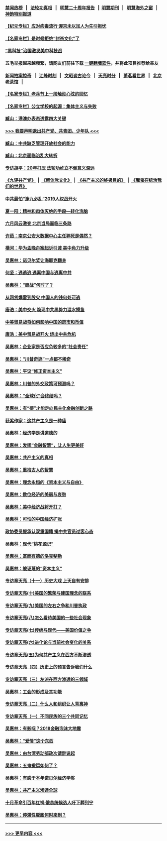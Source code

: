 #### [禁闻热榜](热点新闻.md?=0)  &nbsp;&nbsp;|&nbsp;&nbsp; [法轮功真相](https://github.com/gfw-breaker/truth/blob/master/README.md?=0) &nbsp;&nbsp;|&nbsp;&nbsp; [明慧二十周年报告](https://github.com/gfw-breaker/mh-reports/blob/master/README.md?=0) &nbsp;&nbsp;|&nbsp;&nbsp;[明慧期刊](https://github.com/gfw-breaker/mh-qikan) &nbsp;&nbsp;|&nbsp;&nbsp; [明慧海外之窗](https://github.com/gfw-breaker/mh-news/blob/master/README.md?=0) &nbsp;&nbsp;|&nbsp;&nbsp; [神韵特别报道](https://github.com/gfw-breaker/mh-news/blob/master/shenyun.md?=0)
#### [【纪元专栏】应对病毒流行 渥京未以加人为先引担忧](../pages/nsc423/n11875714.md?t=03020931) 
#### [【名家专栏】是时候拒绝“封杀文化”了](../pages/nsc423/n11814093.md?t=03020931) 
#### [“黑科技”治国激发美中科技战](../pages/nsc423/n11638056.md?t=03020931) 
#### 五毛举报越来越频繁，请网友们前往下载 [一键翻墙软件](https://github.com/gfw-breaker/ssr-accounts)，并将此项目推荐给亲友
#### [新闻拍案惊奇](https://github.com/gfw-breaker/banned-news/blob/master/pages/link4.md) &nbsp;&nbsp;|&nbsp;&nbsp; [江峰时刻](https://github.com/gfw-breaker/banned-news/blob/master/pages/link4.md) &nbsp;&nbsp;|&nbsp;&nbsp; [文昭谈古论今](https://github.com/gfw-breaker/banned-news/blob/master/pages/link4.md) &nbsp;&nbsp;|&nbsp;&nbsp; [天亮时分](https://github.com/gfw-breaker/banned-news/blob/master/pages/link4.md) &nbsp;&nbsp;|&nbsp;&nbsp; [萧茗看世界](https://github.com/gfw-breaker/banned-news/blob/master/pages/link4.md) &nbsp;&nbsp;|&nbsp;&nbsp; [北京老茶馆](https://github.com/gfw-breaker/banned-news/blob/master/pages/link4.md) &nbsp;&nbsp;|&nbsp;&nbsp; 
#### [【名家专栏】老兵节上一段触动心弦的回忆](../pages/nsc423/n11646016.md?t=03020931) 
#### [【名家专栏】公立学校的起源：集体主义与失败](../pages/nsc423/n11601833.md?t=03020931) 
#### [臧山：港澳办表态透露四大关键](../pages/nsc423/n11421628.md?t=03020931) 
#### [>>> 我要声明退出共产党、共青团、少年队 <<<](https://github.com/begood0513/goodnews/blob/master/quit/letter.md) 
#### [臧山：中共缺乏管理开放社会的能力](../pages/nsc423/n11407457.md?t=03020931) 
#### [臧山：北京面临治乱大转折](../pages/nsc423/n11406895.md?t=03020931) 
#### [专访胡平：20年打压 法轮功屹立不倒意义深远](../pages/nsc423/n11398800.md?t=03020931) 
#### [《九评共产党》](https://github.com/begood0513/9ping.md/blob/master/README.md) &nbsp;|&nbsp; [《解体党文化》](../../../../jtdwh.md/blob/master/README.md)  &nbsp;|&nbsp; [《共产主义的终极目的》](../../../../gczydzjmd.md/blob/master/README.md) &nbsp;|&nbsp; [《魔鬼在统治我们的世界》](../../../../mgztzwmdsj.md/blob/master/README.md) 
#### [中共最怕“逢九必乱”2019人权战开火](../pages/nsc423/n11385248.md?t=03020931) 
#### [夏一阳：精神和肉体灭绝的手段—转化洗脑](../pages/nsc423/n11368250.md?t=03020931) 
#### [六月风云激变 北京当局面临三条路](../pages/nsc423/n11313668.md?t=03020931) 
#### [许茹：南京公安大数据中心主任猝死是偶然？](../pages/nsc423/n11064744.md?t=03020931) 
#### [横河：华为孟晚舟案起诉引渡 美中角力升级](../pages/nsc423/n11027230.md?t=03020931) 
#### [吴惠林：诺贝尔奖让海耶克翻身](../pages/nsc423/n10890049.md?t=03020931) 
#### [何坚：逃逃逃 逃离中国与逃离中共](../pages/nsc423/n10592891.md?t=03020931) 
#### [吴惠林：“商战”何时了？](../pages/nsc423/n10573558.md?t=03020931) 
#### [从网贷爆雷到股灾 中国人的钱何处可逃](../pages/nsc423/n10572800.md?t=03020931) 
#### [唐浩：美中交火 隐现中共黑势力混水摸鱼](../pages/nsc423/n10544040.md?t=03020931) 
#### [中美贸易战将如何影响中国的房市和币值](../pages/nsc423/n10543697.md?t=03020931) 
#### [唐浩：美中贸易战开火 烧出中共危机](../pages/nsc423/n10540126.md?t=03020931) 
#### [吴惠林：企业家是否应负较多的“社会责任”](../pages/nsc423/n10535022.md?t=03020931) 
#### [吴惠林：“川普奇迹”一点都不稀奇](../pages/nsc423/n10512808.md?t=03020931) 
#### [吴惠林：平议“修正资本主义”](../pages/nsc423/n10495724.md?t=03020931) 
#### [吴惠林：川普的外交政策可预测吗？](../pages/nsc423/n10462387.md?t=03020931) 
#### [吴惠林：“全球化”会终结吗？](../pages/nsc423/n10452838.md?t=03020931) 
#### [吴惠林：有“德”才能走向民主化金融创新之路](../pages/nsc423/n10432292.md?t=03020931) 
#### [获奖作家：这共产主义是一种癌](../pages/nsc423/n10431541.md?t=03020931) 
#### [吴惠林：经济学是讲道德的](../pages/nsc423/n10398014.md?t=03020931) 
#### [吴惠林：发挥“金融智慧”，让人生更美好](../pages/nsc423/n10375019.md?t=03020931) 
#### [吴惠林：共产主义的真相](../pages/nsc423/n10351394.md?t=03020931) 
#### [吴惠林：重拾古人的智慧](../pages/nsc423/n10337691.md?t=03020931) 
#### [吴惠林：理念永恒的《资本主义与自由》](../pages/nsc423/n10316274.md?t=03020931) 
#### [吴惠林：数位经济的美丽与哀愁](../pages/nsc423/n10292946.md?t=03020931) 
#### [吴惠林：美中经济战将开打？](../pages/nsc423/n10258825.md?t=03020931) 
#### [吴惠林：可怕的中国经济扩张](../pages/nsc423/n10219147.md?t=03020931) 
#### [政协委员提承认双重国籍 揭中共官员过客心态](../pages/nsc423/n10208809.md?t=03020931) 
#### [吴惠林：现代“桃花源记”](../pages/nsc423/n10185234.md?t=03020931) 
#### [吴惠林：富而有德的洛克斐勒](../pages/nsc423/n10142264.md?t=03020931) 
#### [吴惠林：被诬蔑的“资本主义”](../pages/nsc423/n10124816.md?t=03020931) 
#### [专访章天亮（十一）历史大戏 上天自有安排](../pages/nsc423/n10094905.md?t=03020931) 
#### [专访章天亮(十)美国的繁荣与建国理念的联系](../pages/nsc423/n10094899.md?t=03020931) 
#### [专访章天亮(九)美国的左右之争和川普执政](../pages/nsc423/n10094889.md?t=03020931) 
#### [专访章天亮(八)怎么看待美国的一些社会现象](../pages/nsc423/n10094857.md?t=03020931) 
#### [专访章天亮(七)传统与现代——美国价值之争](../pages/nsc423/n10093140.md?t=03020931) 
#### [专访章天亮(六)进化论与当前社会变化的关系](../pages/nsc423/n10092036.md?t=03020931) 
#### [专访章天亮(五)为何共产主义在西方不断渗透](../pages/nsc423/n10083620.md?t=03020931) 
#### [专访章天亮（四）历史上的预言告诉我们什么](../pages/nsc423/n10083606.md?t=03020931) 
#### [专访章天亮（三）左派在西方渗透的三领域](../pages/nsc423/n10081115.md?t=03020931) 
#### [吴惠林：工会的形成及其功能](../pages/nsc423/n10080633.md?t=03020931) 
#### [专访章天亮（二）什么人和组织让人背离神](../pages/nsc423/n10076637.md?t=03020931) 
#### [专访章天亮（一）不同民族的三个共同记忆](../pages/nsc423/n10074188.md?t=03020931) 
#### [吴惠林：有影呒？2018金融泡沫大地震](../pages/nsc423/n10040534.md?t=03020931) 
#### [吴惠林：“爱情”这个东西](../pages/nsc423/n10019423.md?t=03020931) 
#### [吴惠林：由台湾劳动部政次请辞说起](../pages/nsc423/n9979679.md?t=03020931) 
#### [吴惠林：五鬼搬运如何了？](../pages/nsc423/n9925338.md?t=03020931) 
#### [吴惠林：有感于本年诺贝尔经济学奖](../pages/nsc423/n9871883.md?t=03020931) 
#### [吴惠林：共产主义渗透全球](../pages/nsc423/n9812748.md?t=03020931) 
#### [十月革命引百年红祸 俄总统候选人吁下葬列宁](../pages/nsc423/n9810182.md?t=03020931) 
#### [吴惠林：停滞性膨胀何时来到？](../pages/nsc423/n9764136.md?t=03020931) 

----
#### [ >>> 更早内容 <<< ](../indexes/nsc423-earlier.md)
